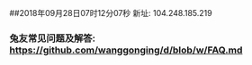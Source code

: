 ##2018年09月28日07时12分07秒 新址: 104.248.185.219
### 兔友常见问题及解答: https://github.com/wanggonging/d/blob/w/FAQ.md
